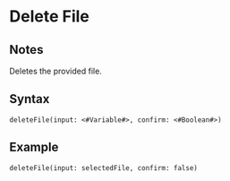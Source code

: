 # Delete File

## Notes
Deletes the provided file.

## Syntax

```
deleteFile(input: <#Variable#>, confirm: <#Boolean#>)
```

## Example
```
deleteFile(input: selectedFile, confirm: false)
```